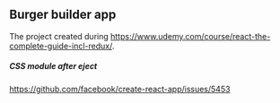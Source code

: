 ## Burger builder app

The project created during https://www.udemy.com/course/react-the-complete-guide-incl-redux/.


##### CSS module after eject
https://github.com/facebook/create-react-app/issues/5453